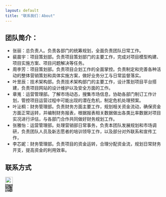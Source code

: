 ```yaml
---
layout: default
title: "联系我们：About"
---
```


## 团队简介：

* 张丽：总负责人。负责各部门的统筹规划，全面负责团队日常工作。
* 裴晨宇：项目策划部。负责项目策划部门的主要工作，完成对项目模型构建、项目实施方案、项目问题解决等任务。
* 周李芳：项目策划部。负责项目企划工作的全面掌控。负责制定和完善各种活动的整体营销策划和具体实施方案，做好业务分工与日常监督落实。
* 叶昱辰：技术架构部。负责技术架构部门的主要工作，设计策划项目平台搭建，负责项目网站的设计维护以及安全方面的工作。
* 章嵬：运营管理部。了解市场动态，搜集市场信息，协助各部门制订工作计划，管控项目运营过程中可能出现的潜在危机，制定危机处理预案。
* 叶沚桐：财务管理部。负责财务方面主要工作，规划相关资金流动，确保资金方面正常运转，并编制财务报表，根据报表相关数据做出各类比率数据对项目实况进行评估，与各部门合作共同做好财务规划工作。
* 张雅怡：运营管理部。处理营销部日常事务，负责本团队发展规划和市场调研，负责团队人员及新志愿者的培训领导工作，以及部分对外联系和宣传工作，
* 李芯妮：财务管理部。负责项目的资金运转，合理分配资金流，规划日常财务开支，提高资金的利用效率。

## 联系方式

<p class="contact">
 <a href="qianxinnihongyu_" title="微信公众号"><img src="" width="24" height="24" style="display:inline-block;vertical-align:middle"></a><br/>
        <a href="http://www.qq.com" title="qq1245889824"><img src="images/qq.jpg" width="24" height="24" style="display:inline-block;vertical-align:middle"></a><br/>
 <a href="https://163.com" title="163邮箱"></a><br/>
</p>


